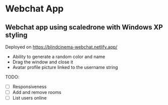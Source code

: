 # Webchat App

## Webchat app using scaledrone with Windows XP styling

Deployed on https://blindcinema-webchat.netlify.app/

- Ability to generate a random color and name
- Drag the window and close it
- Avatar profile picture linked to the username string

TODO: 
- [ ] Responsiveness
- [ ] Add and remove rooms
- [ ] List users online
